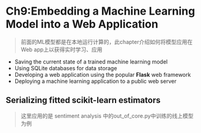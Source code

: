 # Ch9:Embedding a Machine Learning Model into a Web Application
> 前面的ML模型都是在本地运行计算的，此chapter介绍如何将模型应用在Web app上以获得实时学习、应用

- Saving the current state of a trained machine learning model
- Using SQLite databases for data storage 
- Developing a web application using the popular **Flask** web framework
- Deploying a machine learning application to a public web server

## Serializing fitted scikit-learn estimators
> 这里应用的是 sentiment analysis 中的out_of_core.py中训练的线上模型为例